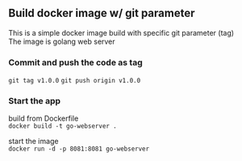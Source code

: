 ## Build docker image w/ git parameter
This is a simple docker image build with specific git parameter (tag)   
The image is golang web server

### Commit and push the code as tag
`git tag v1.0.0`
`git push origin v1.0.0`

### Start the app
build from Dockerfile   
`docker build -t go-webserver .`

start the image   
`docker run -d -p 8081:8081 go-webserver`